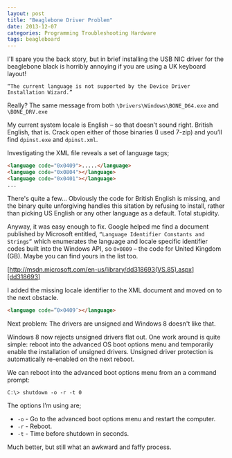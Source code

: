 ```yaml
---
layout: post
title: "Beaglebone Driver Problem"
date: 2013-12-07
categories: Programming Troubleshooting Hardware
tags: beagleboard
---
```


I'll spare you the back story, but in brief installing the USB NIC driver for the beaglebone black is horribly annoying if you are using a UK keyboard layout!

`“The current language is not supported by the Device Driver Installation Wizard.”`

Really? The same message from both `\Drivers\Windows\BONE_D64.exe` and `\BONE_DRV.exe`

My current system locale is English – so that doesn’t sound right. British English, that is. Crack open either of those binaries (I used 7-zip) and you’ll find `dpinst.exe` and `dpinst.xml`.

Investigating the XML file reveals a set of language tags;

```html
<language code="0x0409">.....</language>
<language code="0x0804"></language>
<language code="0x0401"></language>
...
```

There's quite a few... Obviously the code for British English is missing, and the binary quite unforgiving handles this sitation by refusing to install, rather than picking US English or any other language as a default. Total stupidity.

Anyway, it was easy enough to fix. Google helped me find a document published by Microsoft entitled, `“Language Identifier Constants and Strings”` which enumerates the language and locale specific identifier codes built into the Windows API, so `0×0809` – the code for United Kingdom (GB). Maybe you can find yours in the list too.

[http://msdn.microsoft.com/en-us/library/dd318693(VS.85).aspx][dd318693]

I added the missing locale identifier to the XML document and moved on to the next obstacle.

```html
<language code=”0×0409″></language>
```

Next problem: The drivers are unsigned and Windows 8 doesn't like that.

Windows 8 now rejects unsigned drivers flat out. One work around is quite simple: reboot into the advanced OS boot options menu and temporarily enable the installation of unsigned drivers. Unsigned driver protection is automatically re-enabled on the next reboot.

We can reboot into the advanced boot options menu from an a command prompt:

```
C:\> shutdown -o -r -t 0
```

The options I’m using are;

* `-o` - Go to the advanced boot options menu and restart the computer.
* `-r` - Reboot.
* `-t` - Time before shutdown in seconds.

Much better, but still what an awkward and faffy process.

[dd318693]: http://msdn.microsoft.com/en-us/library/dd318693(VS.85).aspx